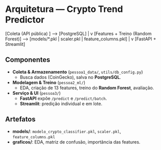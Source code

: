 # Arquitetura — Crypto Trend Predictor

[Coleta (API pública) ] --> [PostgreSQL]
|
v
[Features + Treino (Random Forest)] --> [models/*.pkl | scaler.pkl | feature_columns.pkl]
|
v
[FastAPI + Streamlit]

## Componentes
- **Coleta & Armazenamento** (`pessoa1_data/`, `utils/db_config.py`)
  - Busca dados (CoinGecko), salva no **PostgreSQL**.
- **Modelagem & Treino** (`pessoa2_ml/`)
  - EDA, criação de 13 features, treino do **Random Forest**, avaliação.
- **Serviço & UI** (`pessoa3/`)
  - **FastAPI** expõe `/predict` e `/predict/batch`.
  - **Streamlit**: predição individual e em lote.

## Artefatos
- **models/**: `modelo_crypto_classifier.pkl`, `scaler.pkl`, `feature_columns.pkl`
- **graficos/**: EDA, matriz de confusão, importância das features.
